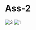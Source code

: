 # Ass-2
![3](https://user-images.githubusercontent.com/26184532/47968872-54e82f00-e078-11e8-8fd3-53b8985dc203.png)
![1](https://user-images.githubusercontent.com/26184532/47968902-bc05e380-e078-11e8-8890-d93dd3820275.png)
